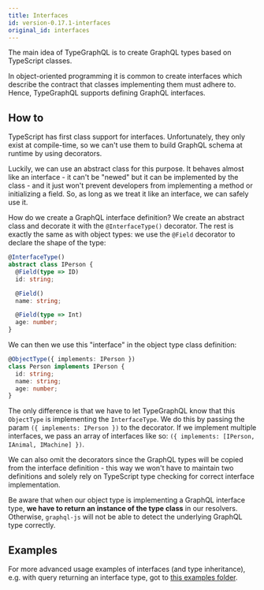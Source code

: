 ```yaml
---
title: Interfaces
id: version-0.17.1-interfaces
original_id: interfaces
---
```


The main idea of TypeGraphQL is to create GraphQL types based on TypeScript classes.

In object-oriented programming it is common to create interfaces which describe the contract that classes implementing them must adhere to. Hence, TypeGraphQL supports defining GraphQL interfaces.

## How to

TypeScript has first class support for interfaces. Unfortunately, they only exist at compile-time, so we can't use them to build GraphQL schema at runtime by using decorators.

Luckily, we can use an abstract class for this purpose. It behaves almost like an interface - it can't be "newed" but it can be implemented by the class - and it just won't prevent developers from implementing a method or initializing a field. So, as long as we treat it like an interface, we can safely use it.

How do we create a GraphQL interface definition? We create an abstract class and decorate it with the `@InterfaceType()` decorator. The rest is exactly the same as with object types: we use the `@Field` decorator to declare the shape of the type:

```typescript
@InterfaceType()
abstract class IPerson {
  @Field(type => ID)
  id: string;

  @Field()
  name: string;

  @Field(type => Int)
  age: number;
}
```

We can then we use this "interface" in the object type class definition:

```typescript
@ObjectType({ implements: IPerson })
class Person implements IPerson {
  id: string;
  name: string;
  age: number;
}
```

The only difference is that we have to let TypeGraphQL know that this `ObjectType` is implementing the `InterfaceType`. We do this by passing the param `({ implements: IPerson })` to the decorator. If we implement multiple interfaces, we pass an array of interfaces like so: `({ implements: [IPerson, IAnimal, IMachine] })`.

We can also omit the decorators since the GraphQL types will be copied from the interface definition - this way we won't have to maintain two definitions and solely rely on TypeScript type checking for correct interface implementation.

Be aware that when our object type is implementing a GraphQL interface type, **we have to return an instance of the type class** in our resolvers. Otherwise, `graphql-js` will not be able to detect the underlying GraphQL type correctly.

## Examples

For more advanced usage examples of interfaces (and type inheritance), e.g. with query returning an interface type, got to [this examples folder](https://github.com/MichalLytek/type-graphql/tree/v0.17.1/examples/interfaces-inheritance).
